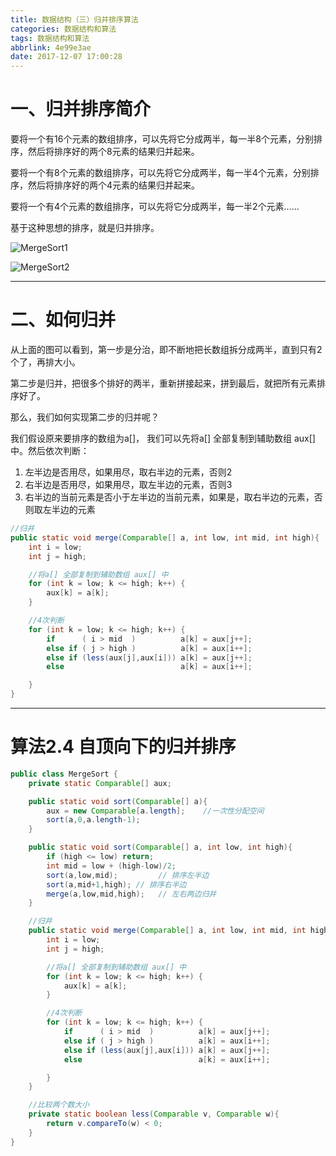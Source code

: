 ```yaml
---
title: 数据结构（三）归并排序算法
categories: 数据结构和算法
tags: 数据结构和算法
abbrlink: 4e99e3ae
date: 2017-12-07 17:00:28
---
```


# 一、归并排序简介

要将一个有16个元素的数组排序，可以先将它分成两半，每一半8个元素，分别排序，然后将排序好的两个8元素的结果归并起来。

要将一个有8个元素的数组排序，可以先将它分成两半，每一半4个元素，分别排序，然后将排序好的两个4元素的结果归并起来。

要将一个有4个元素的数组排序，可以先将它分成两半，每一半2个元素......


基于这种思想的排序，就是归并排序。

![MergeSort1](../../../../images/MergeSort1.png)

![MergeSort2](../../../../images/MergeSort2.png)


<!-- more -->

 ---

# 二、如何归并

从上面的图可以看到，第一步是分治，即不断地把长数组拆分成两半，直到只有2个了，再排大小。

第二步是归并，把很多个排好的两半，重新拼接起来，拼到最后，就把所有元素排序好了。

那么，我们如何实现第二步的归并呢？

我们假设原来要排序的数组为a[]， 我们可以先将a[] 全部复制到辅助数组 aux[] 中。然后依次判断：
1. 左半边是否用尽，如果用尽，取右半边的元素，否则2
2. 右半边是否用尽，如果用尽，取左半边的元素，否则3
3. 右半边的当前元素是否小于左半边的当前元素，如果是，取右半边的元素，否则取左半边的元素

```java
//归并
public static void merge(Comparable[] a, int low, int mid, int high){
    int i = low;
    int j = high;

    //将a[] 全部复制到辅助数组 aux[] 中
    for (int k = low; k <= high; k++) {
        aux[k] = a[k];
    }

    //4次判断
    for (int k = low; k <= high; k++) {
        if      ( i > mid  )          a[k] = aux[j++];
        else if ( j > high )          a[k] = aux[i++];
        else if (less(aux[j],aux[i])) a[k] = aux[j++];
        else                          a[k] = aux[i++];

    }
}
```


 ---

# 算法2.4 自顶向下的归并排序

```java
public class MergeSort {
    private static Comparable[] aux;

    public static void sort(Comparable[] a){
        aux = new Comparable[a.length];    //一次性分配空间
        sort(a,0,a.length-1);
    }

    public static void sort(Comparable[] a, int low, int high){
        if (high <= low) return;
        int mid = low + (high-low)/2;
        sort(a,low,mid);         // 排序左半边
        sort(a,mid+1,high); // 排序右半边
        merge(a,low,mid,high);   // 左右两边归并
    }

    //归并
    public static void merge(Comparable[] a, int low, int mid, int high){
        int i = low;
        int j = high;

        //将a[] 全部复制到辅助数组 aux[] 中
        for (int k = low; k <= high; k++) {
            aux[k] = a[k];
        }

        //4次判断
        for (int k = low; k <= high; k++) {
            if      ( i > mid  )          a[k] = aux[j++];
            else if ( j > high )          a[k] = aux[i++];
            else if (less(aux[j],aux[i])) a[k] = aux[j++];
            else                          a[k] = aux[i++];

        }
    }

    //比较两个数大小
    private static boolean less(Comparable v, Comparable w){
        return v.compareTo(w) < 0;
    }
}

```

